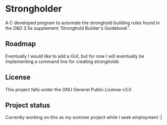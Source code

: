 # Strongholder

A C developed program to automate the stronghold building rules found in the D&D 3.5e supplement 'Stronghold Builder's Guidebook".

## Roadmap

Eventually I would like to add a GUI, but for now I will eventually be implementing a command line for creating strongholds


## License
This project falls under the GNU General Public License v3.0

## Project status
Currently working on this as my summer project while I seek employment :|
